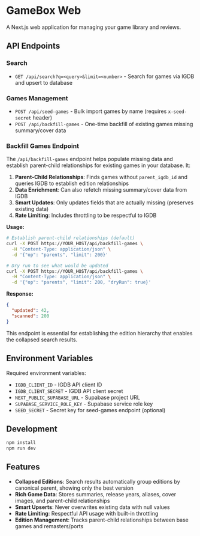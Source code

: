 # GameBox Web

A Next.js web application for managing your game library and reviews.

## API Endpoints

### Search
- `GET /api/search?q=<query>&limit=<number>` - Search for games via IGDB and upsert to database

### Games Management
- `POST /api/seed-games` - Bulk import games by name (requires `x-seed-secret` header)
- `POST /api/backfill-games` - One-time backfill of existing games missing summary/cover data

### Backfill Games Endpoint

The `/api/backfill-games` endpoint helps populate missing data and establish parent-child relationships for existing games in your database. It:

1. **Parent-Child Relationships**: Finds games without `parent_igdb_id` and queries IGDB to establish edition relationships
2. **Data Enrichment**: Can also refetch missing summary/cover data from IGDB
3. **Smart Updates**: Only updates fields that are actually missing (preserves existing data)
4. **Rate Limiting**: Includes throttling to be respectful to IGDB

**Usage:**
```bash
# Establish parent-child relationships (default)
curl -X POST https://YOUR_HOST/api/backfill-games \
  -H "Content-Type: application/json" \
  -d '{"op": "parents", "limit": 200}'

# Dry run to see what would be updated
curl -X POST https://YOUR_HOST/api/backfill-games \
  -H "Content-Type: application/json" \
  -d '{"op": "parents", "limit": 200, "dryRun": true}'
```

**Response:**
```json
{
  "updated": 42,
  "scanned": 200
}
```

This endpoint is essential for establishing the edition hierarchy that enables the collapsed search results.

## Environment Variables

Required environment variables:
- `IGDB_CLIENT_ID` - IGDB API client ID
- `IGDB_CLIENT_SECRET` - IGDB API client secret
- `NEXT_PUBLIC_SUPABASE_URL` - Supabase project URL
- `SUPABASE_SERVICE_ROLE_KEY` - Supabase service role key
- `SEED_SECRET` - Secret key for seed-games endpoint (optional)

## Development

```bash
npm install
npm run dev
```

## Features

- **Collapsed Editions**: Search results automatically group editions by canonical parent, showing only the best version
- **Rich Game Data**: Stores summaries, release years, aliases, cover images, and parent-child relationships
- **Smart Upserts**: Never overwrites existing data with null values
- **Rate Limiting**: Respectful API usage with built-in throttling
- **Edition Management**: Tracks parent-child relationships between base games and remasters/ports
